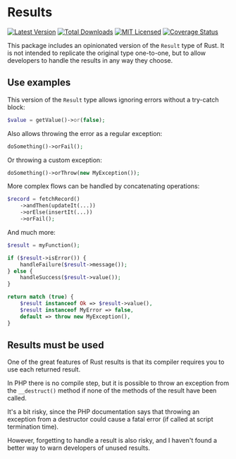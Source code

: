 Results
=======

[![Latest Version][packagist-version-badge]][packagist-url]
[![Total Downloads][packagist-downloads-badge]][packagist-url]
[![MIT Licensed][license-badge]][license-url]
[![Coverage Status][coveralls-badge]][coveralls-url]

[packagist-version-badge]: https://img.shields.io/packagist/v/hereldar/results.svg?style=flat-square
[packagist-downloads-badge]: https://img.shields.io/packagist/dt/hereldar/results.svg?style=flat-square
[packagist-url]: https://packagist.org/packages/hereldar/results
[license-badge]: https://img.shields.io/badge/license-MIT-brightgreen.svg?style=flat-square
[license-url]: LICENSE
[coveralls-badge]: https://img.shields.io/coverallsCoverage/github/hereldar/php-results?style=flat-square
[coveralls-url]: https://coveralls.io/github/hereldar/php-results

This package includes an opinionated version of the `Result` type of Rust. It is 
not intended to replicate the original type one-to-one, but to allow developers 
to handle the results in any way they choose.

Use examples
------------

This version of the `Result` type allows ignoring errors without a try-catch 
block:

```php
$value = getValue()->or(false);
```

Also allows throwing the error as a regular exception:

```php
doSomething()->orFail();
```

Or throwing a custom exception:

```php
doSomething()->orThrow(new MyException());
```

More complex flows can be handled by concatenating operations:

```php
$record = fetchRecord()
    ->andThen(updateIt(...))
    ->orElse(insertIt(...))
    ->orFail();
```

And much more:

```php
$result = myFunction();

if ($result->isError()) {
    handleFailure($result->message());
} else {
    handleSuccess($result->value());
}

return match (true) {
    $result instanceof Ok => $result->value(),
    $result instanceof MyError => false,
    default => throw new MyException(),
}
```

Results must be used
--------------------

One of the great features of Rust results is that its compiler requires you to 
use each returned result.

In PHP there is no compile step, but it is possible to throw an exception from 
the `__destruct()` method if none of the methods of the result have been called.

It's a bit risky, since the PHP documentation says that throwing an exception 
from a destructor could cause a fatal error (if called at script termination 
time).

However, forgetting to handle a result is also risky, and I haven't found a 
better way to warn developers of unused results.
